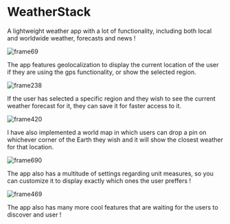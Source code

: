 # WeatherStack
 A lightweight weather app with a lot of functionality, including both local and worldwide weather, forecasts and news !

![frame69](https://github.com/marauder36/PetSitter/assets/158584558/45c48c41-2ff6-4328-b62c-d1934dc3b9ad)

The app features geolocalization to display the current location of the user if they are using the gps functionality, or show the selected region. 

![frame238](https://github.com/marauder36/PetSitter/assets/158584558/602d5503-aeb9-4e2d-83ee-d3a836d7947f)

If the user has selected a specific region and they wish to see the current weather forecast for it, they can save it for faster access to it.

![frame420](https://github.com/marauder36/PetSitter/assets/158584558/d2783d66-b975-42d4-a287-9814ef68753c)

I have also implemented a world map in which users can drop a pin on whichever corner of the Earth they wish and it will show the closest weather for that location.

![frame690](https://github.com/marauder36/PetSitter/assets/158584558/3e42cf93-6552-40b1-a0ab-c114bfcb96e1)

The app also has a multitude of settings regarding unit measures, so you can customize it to display exactly which ones the user preffers !

![frame469](https://github.com/marauder36/PetSitter/assets/158584558/6fa16150-c70c-46a9-b440-ead29c6d5d93)

The app also has many more cool features that are waiting for the users to discover and user !
